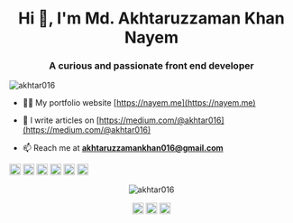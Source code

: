 <h1 align="center">Hi 👋, I'm Md. Akhtaruzzaman Khan Nayem</h1>
<h3 align="center">A curious and passionate front end developer</h3>
<p align="left"> <img src="https://komarev.com/ghpvc/?username=akhtar016" alt="akhtar016" /> </p>

- 👨‍💻 My portfolio website [https://nayem.me](https://nayem.me)

- 📝 I write articles on [https://medium.com/@akhtar016](https://medium.com/@akhtar016)

- 📫 Reach me at **akhtaruzzamankhan016@gmail.com**

<p align="left"><img src="https://konpa.github.io/devicon/devicon.git/icons/react/react-original-wordmark.svg" alt="react" width="20" height="20"/> <img src="https://konpa.github.io/devicon/devicon.git/icons/bootstrap/bootstrap-plain.svg" alt="bootstrap" width="20" height="20"/> <img src="https://konpa.github.io/devicon/devicon.git/icons/css3/css3-original-wordmark.svg" alt="css3" width="20" height="20"/> <img src="https://konpa.github.io/devicon/devicon.git/icons/html5/html5-original-wordmark.svg" alt="html5" width="20" height="20"/> <img src="https://konpa.github.io/devicon/devicon.git/icons/javascript/javascript-original.svg" alt="javascript" width="20" height="20"/> <img src="https://konpa.github.io/devicon/devicon.git/icons/nodejs/nodejs-original-wordmark.svg" alt="nodejs" width="20" height="20"/></p><p align="center"> <img src="https://github-readme-stats.vercel.app/api?username=akhtar016&show_icons=true" alt="akhtar016" /> </p>

<p align="center">
<a href="https://dev.to/akhtar016" target="blank"><img align="center" src="https://cdn.jsdelivr.net/npm/simple-icons@3.0.1/icons/dev-dot-to.svg" alt="akhtar016" height="20" width="20" /></a>
<a href="https://linkedin.com/in/akhtarnn" target="blank"><img align="center" src="https://cdn.jsdelivr.net/npm/simple-icons@3.0.1/icons/linkedin.svg" alt="akhtarnn" height="20" width="20" /></a>
<a href="https://fb.com/akhtarnayem" target="blank"><img align="center" src="https://cdn.jsdelivr.net/npm/simple-icons@3.0.1/icons/facebook.svg" alt="akhtarnayem" height="20" width="20" /></a>
</p>
